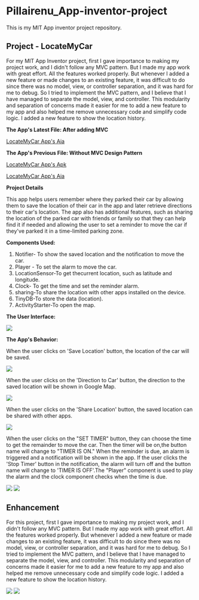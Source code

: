 # Pillairenu_App-inventor-project

This is my MIT App inventor project repository.

## Project - LocateMyCar

For my MIT App Inventor project, first I gave importance to making my project work, and I didn't follow any MVC pattern. But I made my app work with great effort. All the features worked properly. But whenever I added a new feature or made changes to an existing feature, it was difficult to do since there was no model, view, or controller separation, and it was hard for me to debug. So I tried to implement the MVC pattern, and I believe that I have managed to separate the model, view, and controller. This modularity and separation of concerns made it easier for me to add a new feature to my app and also helped me remove unnecessary code and simplify code logic. I added a new feature to show the location history.


**The App's Latest File: After adding MVC**

[LocateMyCar App's Aia](Files/LocateMyCar_FinalVersion.aia)



**The App's Previous File: Without MVC Design Pattern**

[LocateMyCar App's Apk](Files/LocateMyCar_Latest.apk)


[LocateMyCar App's Aia](Files/LocateMyCar_Latest.aia)

**Project Details**

This app helps users remember where they parked their car by allowing them to save the location of their car in the app and later retrieve directions to their car's location.
The app also has additional features, such as sharing the location of the parked car with friends or family so that they can help find it if needed and allowing the user to set a reminder to move the car if they've parked it in a time-limited parking zone.

**Components Used:**

1.  Notifier- To show the saved location and the notification to move the car.
2.  Player - To set the alarm to move the car.
3.  LocationSensor-To get thecurrent location, such as latitude and longitude.
4.  Clock- To get the time and set the reminder alarm.
5.  sharing-To share the location with other apps installed on the device.
6.  TinyDB-To store the data (location).
7.  ActivityStarter-To open the map.

**The User Interface:**

<kbd><img src="images/App-ui.jpg" /></kbd>

**The App's Behavior:**

When the user clicks on 'Save Location' button, the location of the car will be saved.

<img src="images/savelocation.png" />


When the user clicks on the 'Direction to Car' button, the direction to the saved location will be shown in Google Map.

<img src="images/directiontocar.png" />

When the user clicks on the 'Share Location' button, the saved location can be shared with other apps.

<img src="images/sharedlocation.png" />

When the user clicks on the "SET TIMER" button, they can choose the time to get the remainder to move the car.
Then the timer will be on,the button name will change to "TIMER IS ON." When the reminder is due, an alarm is triggered and a notification will be shown in the app. If the user clicks the 'Stop Timer' button in the notification, the alarm will turn off and the button name will change to 'TIMER IS OFF'.The "Player" component is used to play the alarm and the clock component checks when the time is due.

<img src="images/Timeron.png" />
<img src="images/Timeroff.png" />

## Enhancement

For this  project, first I gave importance to making my project work, and I didn't follow any MVC pattern. But I made my app work with great effort. All the features worked properly. But whenever I added a new feature or made changes to an existing feature, it was difficult to do since there was no model, view, or controller separation, and it was hard for me to debug. So I tried to implement the MVC pattern, and I believe that I have managed to separate the model, view, and controller. This modularity and separation of concerns made it easier for me to add a new feature to my app and also helped me remove unnecessary code and simplify code logic. I added a new feature to show the location history.

<img src="images/stage6.jpg">

<img src="images/mvc.png"/>
